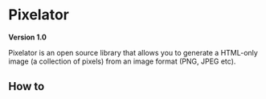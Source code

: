 Pixelator
=========

**Version 1.0**

Pixelator is an open source library that allows you to generate a HTML-only image (a collection of pixels) from an image format (PNG, JPEG etc).


How to
------
